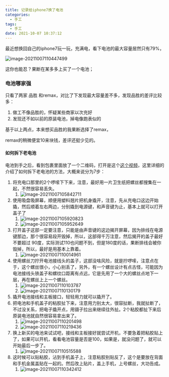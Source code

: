 ```yaml
---
title: 记录给iphone7换了电池
categories:
  - 手工
tags:
  - 手工
date: 2021-10-07 10:37:12
---
```


最近想换回自己的iphone7玩一玩，充满电，看下电池的最大容量居然只有79%，

![image-20211007110447499](记录给iphone7换了电池/image-20211007110447499.png)

这你也能忍？果断在某多多上买了一个电池；

### 电池哪家强

只看了两家 品胜 和remax，对比了下发现最大容量差不多，发现品胜的差评比较多：

1. 做工不像品胜的，怀疑某些商家以次充好
2. 发现还不如以前的原装电池，掉电像跑表似的

基于以上两点，本来想买品胜的我果断选择了remax，

remax的稍微便宜10来块钱，差评还挺少见的。

#### 如何拆下老电池

电池到手之后，看到包裹里面放了一个二维码，打开是这个[这个视频](https://www.iqiyi.com/v_18ahk2godsw.html?weixin_platform=friend)，这里详细的介绍了如何拆下老电池的方法，大概来说分为7步：

1. 将充电口那里的2个啰嗦下下来，注意，最好用一片卫生纸把螺丝都搜集在一起，不然很容易丢失。
   1. ![image-20211007105842711](记录给iphone7换了电池/image-20211007105842711.png)
2. 使用吸盘吸屏幕，顺便用塑料翘片把机身撬开，注意，先从充电口这边开始撬，然后顺着左右两边，分别撬到电源键，和声音键为止，基本上就可以打开盖子了
   1. ![image-20211007105920823](记录给iphone7换了电池/image-20211007105920823.png)
   2. ![image-20211007105952649](记录给iphone7换了电池/image-20211007105952649.png)
3. 打开盖子这部一定要注意，只能是由声音键的这边揭开屏幕，因为排线在电源键那边，那个很容易段开毁掉，所以，这部得千万注意，然后揭开的盖子最好不要超过 90度，实际测试110也问题不到，但是180度的话，果断排线会被你毁掉，所以，最好是用基本上靠着。
   1. ![image-20211007110014961](记录给iphone7换了电池/image-20211007110014961.png)
4. 使用螺丝刀拧开电池接线头的盖子，这部没啥风险，就是拧啰嗦，注意点在于，这个螺丝很小，小心别丢了，另外，有一个螺丝设计有点古怪，可能因为电池接线头铁盖子和螺纹口距离有点远，它是先用了一个大的螺丝点地下一层，再在螺丝上上一个螺丝。
   1. ![image-20211007110103787](记录给iphone7换了电池/image-20211007110103787.png)
   2. ![image-20211007110130179](记录给iphone7换了电池/image-20211007110130179.png)
5. 撬开电池接线和主板接口，轻轻用力就可以撬开了。
6. 把电池和手机盖子的粘胶扯下来，注意用力别太大，很容扯断，我就扯断了，不过没关系，把电子撬开点，用镊子拉出来继续往外扯。2个粘胶都扯下来后原装电池就自然很容易拿出来了。
   1. ![image-20211007110201498](记录给iphone7换了电池/image-20211007110201498.png)
   2. ![image-20211007110219436](记录给iphone7换了电池/image-20211007110219436.png)
7. 换上新买的电池来试试吧，接线和主板接好就尝试开机，不要急着把粘胶贴上了，如果可以开机，看看电池容量是否是100，如果是，就没问题了，就可以开始最后一步了。
   1. ![image-20211007110515588](记录给iphone7换了电池/image-20211007110515588.png)
8. 这时候可以贴粘胶，沾到手机盖子上，注意粘胶别贴反了，这个是要放在背面和手机金属盖贴在一起的。然后改上贴片，盖上手机，上号螺丝，大功告成。
   1. ![image-20211007110342412](记录给iphone7换了电池/image-20211007110342412.png)